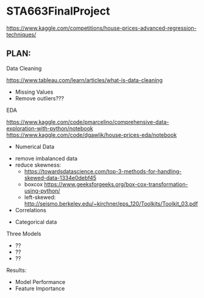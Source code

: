 # STA663FinalProject
https://www.kaggle.com/competitions/house-prices-advanced-regression-techniques/

## PLAN:

Data Cleaning

https://www.tableau.com/learn/articles/what-is-data-cleaning
 * Missing Values
 * Remove outliers???


EDA

https://www.kaggle.com/code/pmarcelino/comprehensive-data-exploration-with-python/notebook
https://www.kaggle.com/code/dgawlik/house-prices-eda/notebook
- Numerical Data
* remove imbalanced data
* reduce skewness:
  * https://towardsdatascience.com/top-3-methods-for-handling-skewed-data-1334e0debf45
  * boxcox https://www.geeksforgeeks.org/box-cox-transformation-using-python/
  * left-skewed: http://seismo.berkeley.edu/~kirchner/eps_120/Toolkits/Toolkit_03.pdf
* Correlations 

- Categorical data 

Three Models
  * ??
  * ??
  * ??

Results:
  * Model Performance
  * Feature Importance
